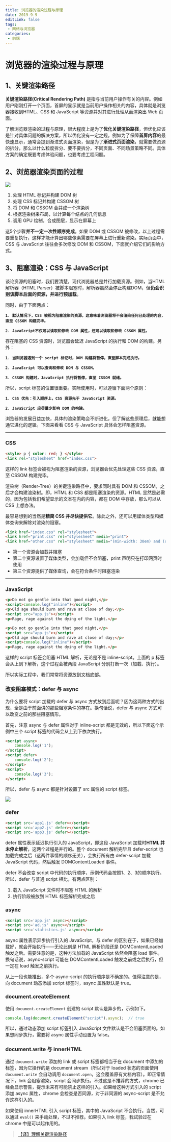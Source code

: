 ```yaml
---
title: 浏览器的渲染过程与原理
date: 2019-9-9
editLink: false
tags:
 - 网络与浏览器
categories:
 - 前端
---
```


# 浏览器的渲染过程与原理

## 1、关键渲染路径

**关键渲染路径(Critical Rendering Path)** 是指与当前用户操作有关的内容。例如用户刚刚打开一个页面，首屏的显示就是当前用户操作相关的内容，具体就是浏览器接收到HTML、CSS 和 JavaScript 等资源并对其进行处理从而渲染出 Web 页面。

了解浏览器渲染的过程与原理，很大程度上是为了**优化关键渲染路径**，但优化应该是针对具体问题的解决方案，所以优化没有一定之规。例如为了保障**首屏内容**的最快速显示，通常会提到渐进式页面渲染，但是为了**渐进式页面渲染**，就需要做资源的拆分，那么以什么粒度拆分、要不要拆分，不同页面、不同场景策略不同。具体方案的确定既要考虑体验问题，也要考虑工程问题。

## 2、浏览器渲染页面的过程

![](https://user-images.githubusercontent.com/25027560/46640050-6420ad80-cb9c-11e8-991f-4f039e0eb4a9.png)

1. 处理 HTML 标记并构建 DOM 树
2. 处理 CSS 标记并构建 CSSOM 树
3. 将 DOM 和 CSSOM 合并成一个渲染树
4. 根据渲染树来布局，以计算每个结点的几何信息
5. 调用 GPU 绘制，合成图层，显示在屏幕上

这5个步骤**并不一定一次性顺序完成**。如果 DOM 或 CSSOM 被修改，以上过程需要重复执行，这样才能计算出哪些像素需要在屏幕上进行重新渲染。实际页面中，CSS 与 JavaScript 往往会多次修改 DOM 和 CSSOM，下面就介绍它们的影响方式。

## 3、阻塞渲染：CSS 与 JavaScript

谈论资源的阻塞时，我们要清楚，现代浏览器总是并行加载资源。例如，当HTML解析器（HTML Parser）被脚本阻塞时，解析器虽然会停止构建DOM，但**仍会识别该脚本后面的资源，并进行预加载**。

同时，由于下面两点：

**`1. 默认情况下，CSS 被视为阻塞渲染的资源，这意味着浏览器将不会渲染任何已处理的内容，直至 CSSOM 构建完毕。`**

**`2. JavaScript不仅可以读取和修改 DOM 属性，还可以读取和修改 CSSOM 属性。`**

存在阻塞的 CSS 资源时，浏览器会延迟 JavaScript 的执行和 DOM 的构建。另外：

**`1. 当浏览器遇到一个 script 标记时，DOM 构建将暂停，直至脚本完成执行。`**

**`2. JavaScript 可以查询和修改 DOM 与 CSSOM。`**

**`3. CSSOM 构建时，JavaScript 执行将暂停，直至 CSSOM 就绪。`**

所以，script 标签的位置很重要。实际使用时，可以遵循下面两个原则：

**`1. CSS 优先：引入顺序上，CSS 资源先于 JavaScript 资源。`**

**`2. JavaScript 应尽量少影响 DOM 的构建。`**

浏览器的发展日益加快，具体的渲染策略会不断进化，但了解这些原理后，就能想通它进化的逻辑。下面来看看 CSS 与 JavaScript 具体会怎样阻塞资源。

***

### CSS

```html
<style> p { color: red; } </style>
<link rel="stylesheet" href="index.css">
```

这样的 link 标签会被视为阻塞渲染的资源，浏览器会优先处理这些 CSS 资源，直至 CSSOM 构建完毕。

渲染树（Render-Tree）的关键渲染路径中，要求同时具有 DOM 和 CSSOM，之后才会构建渲染树。即，HTML 和 CSS 都是阻塞渲染的资源。HTML 显然是必需的，因为包括我们希望显示的文本在内的内容，都在 DOM 中存放，那么可以从 CSS 上想办法。

最容易想到的当然是**精简 CSS 并尽快提供它**。除此之外，还可以用媒体类型和媒体查询来解除对渲染的阻塞。

```html
<link href="index.css" rel="stylesheet">
<link href="print.css" rel="stylesheet" media="print">
<link href="other.css" rel="stylesheet" media="(min-width: 30em) and (orientation: landscape)">
```

- 第一个资源会加载并阻塞
- 第二个资源设置了媒体类型，会加载但不会阻塞，print 声明只在打印网页时使用
- 第三个资源提供了媒体查询，会在符合条件时阻塞渲染

***

### JavaScript

```html
<p>Do not go gentle into that good night,</p>
<script>console.log("inline")</script>
<p>Old age should burn and rave at close of day;</p>
<script src="app.js"></script>
<p>Rage, rage against the dying of the light.</p>

<p>Do not go gentle into that good night,</p>
<script src="app.js"></script>
<p>Old age should burn and rave at close of day;</p>
<script>console.log("inline")</script>
<p>Rage, rage against the dying of the light.</p>
```

这样的 script 标签会阻塞 HTML 解析，无论是不是 inline-script。上面的 p 标签会从上到下解析，这个过程会被两段 JavaScript 分别打断一次（加载、执行）。

所以实际工程中，我们常常将资源放到文档底部。

### 改变阻塞模式：defer 与 async

为什么要将 script 加载的 defer 与 async 方式放到后面呢？因为这两种方式的出现，全是由于前面讲的那些阻塞条件的存在。换句话说，defer 与 async 方式可以改变之前的那些阻塞情形。

首先，注意 async 与 defer 属性对于 inline-script 都是无效的，所以下面这个示例中三个 script 标签的代码会从上到下依次执行。

```html
<script async>
	console.log('1');
</script>
<script defer>
	console.log('2');
</script>
<script>
	console.log('3');
</script>
```

所以，defer 与 async 都是针对设置了 src 属性的 script 标签。

![](http://images2018.cnblogs.com/blog/1414709/201808/1414709-20180822191511672-1951871802.png)

### defer

```html
<script src='app1.js' defer></script>
<script src='app2.js' defer></script>
<script src='app3.js' defer></script>
```

defer 属性表示延迟执行引入的 JavaScript，即这段 JavaScript 加载时**HTML 并未停止解析**，这两个过程是并行的。整个 document 解析完毕且 defer-script 也加载完成之后（这两件事情的顺序无关），会执行所有由 defer-script 加载 JavaScript 代码，然后触发 DOMContentLoaded 事件。

defer 不会改变 script 中代码的执行顺序，示例代码会按照1、2、3的顺序执行。所以，defer 与普通 script 相比，有两点区别：

1. 载入 JavaScript 文件时不阻塞 HTML 的解析
2. 执行阶段被放到 HTML 标签解析完成之后

### async

```html
<script src='app.js' async></script>
<script src='ad.js' async></script>
<script src='statistics.js' async></script>
```

async 属性表示异步执行引入的 JavaScript，与 defer 的区别在于，如果已经加载好，就会开始执行——无论此刻是 HTML 解析阶段还是 DOMContentLoaded 触发之后。需要注意的是，这种方法加载的 JavaScript 依然会阻塞 load 事件。换句话说，async-script 可能在 DOMContentLoaded 触发之前或之后执行，但一定在 load 触发之前执行。

从上一段也能推出，多个 async-script 的执行顺序是不确定的。值得注意的是，向 document 动态添加 script 标签时，async 属性默认是 true。

### document.createElement

使用 `document.createElement` 创建的 script 默认是异步的，示例如下。

```js
console.log(document.createElement("script").async);  // true
```

所以，通过动态添加 script 标签引入 JavaScript 文件默认是不会阻塞页面的。如果想同步执行，需要将 async 属性手动设置为 false。

### document.write 与 innerHTML

通过 `document.write` 添加的 link 或 script 标签都相当于在 document 中添加的标签，因为它操作的是 document stream（所以对于 loaded 状态的页面使用 `document.write` 会自动调用 `document.open`，这会覆盖原有文档内容）。即正常情况下，link 会阻塞渲染，script 会同步执行。不过这是不推荐的方式，chrome 已经会显示警告，提示未来有可能禁止这样的引入。如果给这种方式引入的 script 添加 async 属性，chrome 会检查是否同源，对于非同源的 async-script 是不允许这样引入的。

如果使用 innerHTML 引入 script 标签，其中的 JavaScript 不会执行。当然，可以通过 `eval()` 来手动处理，不过不推荐。如果引入 link 标签，我试验过在 chrome 中是可以起作用的。

> [【译】理解关键渲染路径](https://wufenfen.github.io/2017/03/13/%E3%80%90%E8%AF%91%E3%80%91%E7%90%86%E8%A7%A3%E5%85%B3%E9%94%AE%E6%B8%B2%E6%9F%93%E8%B7%AF%E5%BE%84/)
